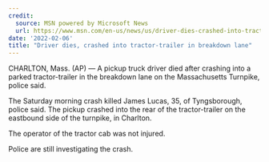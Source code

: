```yaml
---
credit:
  source: MSN powered by Microsoft News
  url: https://www.msn.com/en-us/news/us/driver-dies-crashed-into-tractor-trailer-in-breakdown-lane/ar-AATx82q
date: '2022-02-06'
title: "Driver dies, crashed into tractor-trailer in breakdown lane"
---
```

CHARLTON, Mass. (AP) — A pickup truck driver died after crashing into a parked tractor-trailer in the breakdown lane on the Massachusetts Turnpike, police said.

The Saturday morning crash killed James Lucas, 35, of Tyngsborough, police said. The pickup crashed into the rear of the tractor-trailer on the eastbound side of the turnpike, in Charlton.

The operator of the tractor cab was not injured.

Police are still investigating the crash.
